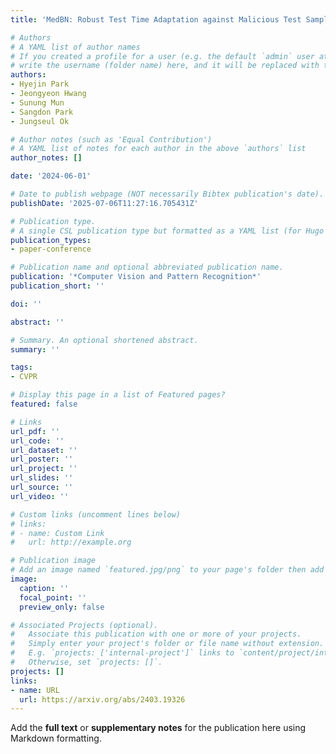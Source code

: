 ```yaml
---
title: 'MedBN: Robust Test Time Adaptation against Malicious Test Samples'

# Authors
# A YAML list of author names
# If you created a profile for a user (e.g. the default `admin` user at `content/authors/admin/`), 
# write the username (folder name) here, and it will be replaced with their full name and linked to their profile.
authors:
- Hyejin Park
- Jeongyeon Hwang
- Sunung Mun
- Sangdon Park
- Jungseul Ok

# Author notes (such as 'Equal Contribution')
# A YAML list of notes for each author in the above `authors` list
author_notes: []

date: '2024-06-01'

# Date to publish webpage (NOT necessarily Bibtex publication's date).
publishDate: '2025-07-06T11:27:16.705431Z'

# Publication type.
# A single CSL publication type but formatted as a YAML list (for Hugo requirements).
publication_types:
- paper-conference

# Publication name and optional abbreviated publication name.
publication: '*Computer Vision and Pattern Recognition*'
publication_short: ''

doi: ''

abstract: ''

# Summary. An optional shortened abstract.
summary: ''

tags:
- CVPR

# Display this page in a list of Featured pages?
featured: false

# Links
url_pdf: ''
url_code: ''
url_dataset: ''
url_poster: ''
url_project: ''
url_slides: ''
url_source: ''
url_video: ''

# Custom links (uncomment lines below)
# links:
# - name: Custom Link
#   url: http://example.org

# Publication image
# Add an image named `featured.jpg/png` to your page's folder then add a caption below.
image:
  caption: ''
  focal_point: ''
  preview_only: false

# Associated Projects (optional).
#   Associate this publication with one or more of your projects.
#   Simply enter your project's folder or file name without extension.
#   E.g. `projects: ['internal-project']` links to `content/project/internal-project/index.md`.
#   Otherwise, set `projects: []`.
projects: []
links:
- name: URL
  url: https://arxiv.org/abs/2403.19326
---
```


Add the **full text** or **supplementary notes** for the publication here using Markdown formatting.
